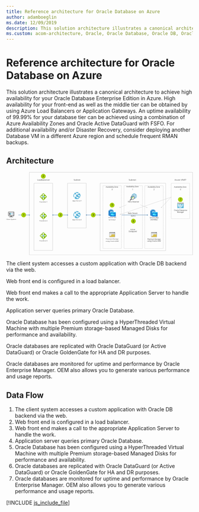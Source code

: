 ```yaml
---
title: Reference architecture for Oracle Database on Azure
author: adamboeglin
ms.date: 12/09/2019
description: This solution architecture illustrates a canonical architecture to achieve high availability for your Oracle Database Enterprise Edition in Azure. High availability for your front-end as well as the middle tier can be obtained by using Azure Load Balancers or Application Gateways. An uptime availability of 99.99% for your database tier can be achieved using a combination of Azure Availability Zones and Oracle Active DataGuard with FSFO. For additional availability and/or Disaster Recovery, consider deploying another Database VM in a different Azure region and schedule frequent RMAN backups.
ms.custom: acom-architecture, Oracle, Oracle Database, Oracle DB, Oracle on Azure, Oracle DB architecture, interactive-diagram
---
```

# Reference architecture for Oracle Database on Azure

This solution architecture illustrates a canonical architecture to achieve high availability for your Oracle Database Enterprise Edition in Azure. High availability for your front-end as well as the middle tier can be obtained by using Azure Load Balancers or Application Gateways. An uptime availability of 99.99% for your database tier can be achieved using a combination of Azure Availability Zones and Oracle Active DataGuard with FSFO. For additional availability and/or Disaster Recovery, consider deploying another Database VM in a different Azure region and schedule frequent RMAN backups.


## Architecture

<svg class="architecture-diagram" aria-labelledby="reference-architecture-for-oracle-database-on-azure" height="507px" viewbox="0 0 1139 507" width="1139px" xmlns="http://www.w3.org/2000/svg" xmlns:xlink="http://www.w3.org/1999/xlink"><title id="reference-architecture-for-oracle-database-on-azure">Reference architecture for Oracle Database on Azure</title><desc>This solution architecture illustrates a canonical architecture to achieve high availability for your Oracle Database Enterprise Edition in Azure. High availability for your front-end as well as the middle tier can be obtained by using Azure Load Balancers or Application Gateways. An uptime availability of 99.99% for your database tier can be achieved using a combination of Azure Availability Zones and Oracle Active DataGuard with FSFO. For additional availability and/or Disaster Recovery, consider deploying another Database VM in a different Azure region and schedule frequent RMAN backups.</desc><g fill="none" fill-rule="evenodd" stroke="none" stroke-width="1"><g id="Group" transform="translate(-12.000000, -11.000000)"><polygon points="0 533.821 1159.641 533.821 1159.641 0 0 0"></polygon><polygon points="182.286 488.767 295.554 488.767 295.554 78.906 182.286 78.906" stroke="#9F9F9F" stroke-linecap="round"></polygon><polygon points="387.21 352.096 500.478 352.096 500.478 78.906 387.21 78.906" stroke="#9F9F9F" stroke-linecap="round"></polygon><polyline points="715.1863 476.6644 715.1863 477.1644 714.6863 477.1644" stroke="#9F9F9F" stroke-linecap="round"></polyline><path d="M711.6629,477.1644 L604.3189,477.1644" stroke="#9F9F9F" stroke-dasharray="1.008,3.024" stroke-linecap="round"></path><polyline points="602.8074 477.1644 602.3074 477.1644 602.3074 476.6644" stroke="#9F9F9F" stroke-linecap="round"></polyline><path d="M602.3074,473.6732 L602.3074,96.3072" stroke="#9F9F9F" stroke-dasharray="0.997,2.991" stroke-linecap="round"></path><polyline points="602.3074 94.8119 602.3074 94.3119 602.8074 94.3119" stroke="#9F9F9F" stroke-linecap="round"></polyline><path d="M605.8314,94.3119 L713.1744,94.3119" stroke="#9F9F9F" stroke-dasharray="1.008,3.024" stroke-linecap="round"></path><polyline points="714.6863 94.3119 715.1863 94.3119 715.1863 94.8119" stroke="#9F9F9F" stroke-linecap="round"></polyline><path d="M715.1863,97.8031 L715.1863,475.1681" stroke="#9F9F9F" stroke-dasharray="0.997,2.991" stroke-linecap="round"></path><polyline points="843.8631 476.6644 843.8631 477.1644 843.3631 477.1644" stroke="#9F9F9F" stroke-linecap="round"></polyline><path d="M840.3397,477.1644 L732.9957,477.1644" stroke="#9F9F9F" stroke-dasharray="1.008,3.024" stroke-linecap="round"></path><polyline points="731.4842 477.1644 730.9842 477.1644 730.9842 476.6644" stroke="#9F9F9F" stroke-linecap="round"></polyline><path d="M730.9842,473.6732 L730.9842,96.3072" stroke="#9F9F9F" stroke-dasharray="0.997,2.991" stroke-linecap="round"></path><polyline points="730.9842 94.8119 730.9842 94.3119 731.4842 94.3119" stroke="#9F9F9F" stroke-linecap="round"></polyline><path d="M734.5076,94.3119 L841.8516,94.3119" stroke="#9F9F9F" stroke-dasharray="1.008,3.024" stroke-linecap="round"></path><polyline points="843.3631 94.3119 843.8631 94.3119 843.8631 94.8119" stroke="#9F9F9F" stroke-linecap="round"></polyline><path d="M843.8631,97.8031 L843.8631,475.1691" stroke="#9F9F9F" stroke-dasharray="0.997,2.991" stroke-linecap="round"></path><polyline points="970.6942 476.6644 970.6942 477.1644 970.1942 477.1644" stroke="#9F9F9F" stroke-linecap="round"></polyline><path d="M967.1697,477.1644 L859.8267,477.1644" stroke="#9F9F9F" stroke-dasharray="1.008,3.024" stroke-linecap="round"></path><polyline points="858.3143 477.1644 857.8143 477.1644 857.8143 476.6644" stroke="#9F9F9F" stroke-linecap="round"></polyline><path d="M857.8143,473.6732 L857.8143,96.3072" stroke="#9F9F9F" stroke-dasharray="0.997,2.991" stroke-linecap="round"></path><polyline points="857.8143 94.8119 857.8143 94.3119 858.3143 94.3119" stroke="#9F9F9F" stroke-linecap="round"></polyline><path d="M861.3387,94.3119 L968.6827,94.3119" stroke="#9F9F9F" stroke-dasharray="1.008,3.024" stroke-linecap="round"></path><polyline points="970.1942 94.3119 970.6942 94.3119 970.6942 94.8119" stroke="#9F9F9F" stroke-linecap="round"></polyline><path d="M970.6942,97.8031 L970.6942,475.1681" stroke="#9F9F9F" stroke-dasharray="0.997,2.991" stroke-linecap="round"></path><text fill="#525252" font-family="SegoeUI-Semibold, Segoe UI" font-size="9.7454" font-weight="500"><tspan x="417.3347" y="189.251957">A</tspan><tspan letter-spacing="-0.0048727" x="423.877632" y="189.251957">p</tspan><tspan x="429.744744" y="189.251957">p Se</tspan><tspan letter-spacing="0.39079054" x="448.778728" y="189.251957">r</tspan><tspan letter-spacing="-0.0730905" x="453.166655" y="189.251957">v</tspan><tspan x="457.961506" y="189.251957">er1</tspan></text><text fill="#525252" font-family="SegoeUI-Semibold, Segoe UI" font-size="9.7454" font-weight="500"><tspan x="215.595175" y="196.249154">F</tspan><tspan letter-spacing="-0.08381044" x="220.491667" y="196.249154">r</tspan><tspan x="223.929144" y="196.249154">o</tspan><tspan letter-spacing="0.00584724" x="229.748784" y="196.249154">n</tspan><tspan x="235.441035" y="196.249154">t</tspan><tspan letter-spacing="-0.0048727" x="238.962322" y="196.249154">E</tspan><tspan x="244.001455" y="196.249154">nd 1</tspan></text><text fill="#525252" font-family="SegoeUI-Semibold, Segoe UI" font-size="9.7454" font-weight="500"><tspan x="214.854524" y="312.24865">F</tspan><tspan letter-spacing="-0.08381044" x="219.751017" y="312.24865">r</tspan><tspan x="223.188493" y="312.24865">o</tspan><tspan letter-spacing="0.00584724" x="229.008134" y="312.24865">n</tspan><tspan x="234.700384" y="312.24865">tEnd 2</tspan></text><text fill="#525252" font-family="SegoeUI-Semibold, Segoe UI" font-size="9.7454" font-weight="500"><tspan x="12.4230754" y="302.24987">Client </tspan><tspan letter-spacing="-0.2290169" x="40.6314402" y="302.24987">S</tspan><tspan x="45.4749802" y="302.24987">ys</tspan><tspan letter-spacing="-0.0535997" x="54.6303267" y="302.24987">t</tspan><tspan x="58.0409121" y="302.24987">em</tspan></text><text fill="#525252" font-family="SegoeUI-Semibold, Segoe UI" font-size="9.7454" font-weight="500"><tspan x="214.854524" y="433.247536">F</tspan><tspan letter-spacing="-0.08381044" x="219.751017" y="433.247536">r</tspan><tspan x="223.188493" y="433.247536">o</tspan><tspan letter-spacing="0.00584724" x="229.008134" y="433.247536">n</tspan><tspan x="234.700384" y="433.247536">tEnd 3</tspan></text><text fill="#525252" font-family="SegoeUI-Semibold, Segoe UI" font-size="9.7454" font-weight="500"><tspan x="416.59405" y="303.984551">A</tspan><tspan letter-spacing="-0.0048727" x="423.136982" y="303.984551">pp</tspan><tspan x="434.871205" y="303.984551"> Se</tspan><tspan letter-spacing="0.39176508" x="448.033205" y="303.984551">r</tspan><tspan letter-spacing="-0.0730905" x="452.422107" y="303.984551">v</tspan><tspan x="457.216958" y="303.984551">er2</tspan></text><text fill="#525252" font-family="SegoeUI-Semibold, Segoe UI" font-size="9.7454" font-weight="500"><tspan x="635.670642" y="291.987963">Oracle SB1</tspan></text><text fill="#525252" font-family="SegoeUI-Semibold, Segoe UI" font-size="9.7454" font-weight="500"><tspan x="638.165464" y="303.682443">(prima</tspan><tspan letter-spacing="0.39176508" x="667.144705" y="303.682443">r</tspan><tspan x="671.533607" y="303.682443">y)</tspan></text><text fill="#525252" font-family="SegoeUI-Semibold, Segoe UI" font-size="9.7454" font-weight="500"><tspan x="620.438581" y="423.200029">P</tspan><tspan letter-spacing="-0.08478498" x="626.134501" y="423.200029">r</tspan><tspan x="629.571003" y="423.200029">emium </tspan><tspan letter-spacing="-0.27676936" x="662.923302" y="423.200029">S</tspan><tspan letter-spacing="-0.0535997" x="667.671505" y="423.200029">t</tspan><tspan x="671.08209" y="423.200029">orage</tspan></text><text fill="#525252" font-family="SegoeUI-Semibold, Segoe UI" font-size="9.7454" font-weight="500"><tspan x="619.464041" y="434.894509">usin</tspan><tspan letter-spacing="-0.0048727" x="637.584395" y="434.894509">g</tspan><tspan x="643.451506" y="434.894509"> Oracle ASM</tspan></text><text fill="#525252" font-family="SegoeUI-Semibold, Segoe UI" font-size="10.2341" font-weight="500" letter-spacing="-0.27427388"><tspan x="755.1484" y="266.944247">R</tspan><tspan x="760.975609" y="266.944247">edo </tspan><tspan letter-spacing="-0.29167185" x="781.503774" y="266.944247">S</tspan><tspan x="786.48906" y="266.944247">t</tspan><tspan letter-spacing="-0.08801326" x="790.186928" y="266.944247">r</tspan><tspan x="793.796783" y="266.944247">eam</tspan></text><text fill="#525252" font-family="SegoeUI-Semibold, Segoe UI" font-size="10.2341" font-weight="500"><tspan x="770.417677" y="364.976691">Acti</tspan><tspan letter-spacing="-0.07675575" x="788.472269" y="364.976691">v</tspan><tspan x="793.507566" y="364.976691">e</tspan></text><text fill="#525252" font-family="SegoeUI-Semibold, Segoe UI" font-size="10.2341" font-weight="500"><tspan x="760.183577" y="377.257611">Data</tspan><tspan letter-spacing="-0.00511705" x="781.906054" y="377.257611">g</tspan><tspan x="788.067382" y="377.257611">ua</tspan><tspan letter-spacing="-0.08801326" x="799.38086" y="377.257611">r</tspan><tspan x="802.990715" y="377.257611">d</tspan></text><text fill="#525252" font-family="SegoeUI-Semibold, Segoe UI" font-size="10.2341" font-weight="500" letter-spacing="-0.11462192"><tspan x="754.309204" y="196.154978">F</tspan><tspan x="759.216687" y="196.154978">SFQ O</tspan><tspan letter-spacing="-0.00511705" x="788.214969" y="196.154978">b</tspan><tspan x="794.376297" y="196.154978">se</tspan><tspan letter-spacing="0.41038741" x="804.225619" y="196.154978">r</tspan><tspan letter-spacing="-0.07675575" x="808.833586" y="196.154978">v</tspan><tspan x="813.868883" y="196.154978">er</tspan></text><text fill="#525252" font-family="SegoeUI-Semibold, Segoe UI" font-size="10.2341" font-weight="500"><tspan x="888.355446" y="293.573376">Oracle DB2</tspan></text><text fill="#525252" font-family="SegoeUI-Semibold, Segoe UI" font-size="10.2341" font-weight="500"><tspan x="892.377447" y="305.854296">(stan</tspan><tspan letter-spacing="-0.00511705" x="915.19929" y="305.854296">db</tspan><tspan x="927.521946" y="305.854296">y)</tspan></text><text fill="#525252" font-family="SegoeUI-Semibold, Segoe UI" font-size="10.2341" font-weight="500"><tspan x="1036.12562" y="247.80648">Oracle En</tspan><tspan letter-spacing="-0.05628755" x="1079.99532" y="247.80648">t</tspan><tspan x="1083.57694" y="247.80648">er</tspan><tspan letter-spacing="-0.00511705" x="1092.80162" y="247.80648">p</tspan><tspan x="1098.96295" y="247.80648">rise</tspan></text><text fill="#525252" font-family="SegoeUI-Semibold, Segoe UI" font-size="10.2341" font-weight="500"><tspan x="1054.97683" y="260.0874">Mana</tspan><tspan letter-spacing="-0.00511705" x="1081.09177" y="260.0874">g</tspan><tspan x="1087.2531" y="260.0874">er</tspan></text><text fill="#525252" font-family="SegoeUI-Semibold, Segoe UI" font-size="10.2341" font-weight="500"><tspan x="874.027706" y="424.324237">P</tspan><tspan letter-spacing="-0.08903667" x="880.009257" y="424.324237">r</tspan><tspan x="883.618089" y="424.324237">emium </tspan><tspan letter-spacing="-0.28962503" x="918.642897" y="424.324237">S</tspan><tspan letter-spacing="-0.05628755" x="923.63023" y="424.324237">t</tspan><tspan x="927.211845" y="424.324237">ora</tspan><tspan letter-spacing="-0.00511705" x="942.453058" y="424.324237">g</tspan><tspan x="948.614386" y="424.324237">e</tspan></text><text fill="#525252" font-family="SegoeUI-Semibold, Segoe UI" font-size="10.2341" font-weight="500"><tspan x="873.004296" y="436.605157">usin</tspan><tspan letter-spacing="-0.00511705" x="892.033325" y="436.605157">g</tspan><tspan x="898.194653" y="436.605157"> Oracle ASM</tspan></text><text fill="#525252" font-family="SegoeUI-Semibold, Segoe UI" font-size="10.2341" font-weight="500"><tspan x="773.017139" y="283.206232">(sync)</tspan></text><text fill="#525252" font-family="SegoeUI-Semibold, Segoe UI" font-size="10.2341" font-weight="500" letter-spacing="-0.21593951"><tspan x="620.191323" y="105.808343">A</tspan><tspan letter-spacing="-0.16681583" x="626.626549" y="105.808343">v</tspan><tspan x="631.481838" y="105.808343">aila</tspan><tspan letter-spacing="-0.00511705" x="647.512596" y="105.808343">b</tspan><tspan x="653.673924" y="105.808343">ility Zone</tspan></text><text fill="#525252" font-family="SegoeUI-Semibold, Segoe UI" font-size="12.4275" font-weight="500"><tspan x="423.9194" y="62.4330541">S</tspan><tspan letter-spacing="0.0074565" x="430.685348" y="62.4330541">u</tspan><tspan letter-spacing="-0.00621375" x="437.944203" y="62.4330541">b</tspan><tspan x="445.426043" y="62.4330541">net</tspan></text><text fill="#525252" font-family="SegoeUI-Semibold, Segoe UI" font-size="12.4275" font-weight="500"><tspan x="201.330447" y="62.4330541">L</tspan><tspan letter-spacing="-0.144159" x="207.404631" y="62.4330541">o</tspan><tspan x="214.536142" y="62.4330541">a</tspan><tspan letter-spacing="-0.00621375" x="221.022957" y="62.4330541">d</tspan><tspan letter-spacing="-0.1516155" x="228.504798" y="62.4330541">b</tspan><tspan x="235.695602" y="62.4330541">alancer</tspan></text><text fill="#525252" font-family="SegoeUI-Semibold, Segoe UI" font-size="10.2341" font-weight="500"><tspan x="655.9062" y="121.608247">0</tspan></text><text fill="#525252" font-family="SegoeUI-Semibold, Segoe UI" font-size="10.2341" font-weight="500" letter-spacing="-0.21593951"><tspan x="1037.15713" y="105.806797">A</tspan><tspan letter-spacing="-0.16681583" x="1043.59235" y="105.806797">v</tspan><tspan x="1048.44764" y="105.806797">aila</tspan><tspan letter-spacing="-0.00511705" x="1064.4784" y="105.806797">b</tspan><tspan x="1070.63973" y="105.806797">ility Zone</tspan></text><text fill="#525252" font-family="SegoeUI-Semibold, Segoe UI" font-size="10.2341" font-weight="500"><tspan x="1072.88437" y="121.608247">0</tspan></text><text fill="#525252" font-family="SegoeUI-Semibold, Segoe UI" font-size="10.2341" font-weight="500" letter-spacing="-0.21593951"><tspan x="745.106616" y="104.629876">A</tspan><tspan letter-spacing="-0.16681583" x="751.541842" y="104.629876">v</tspan><tspan x="756.397131" y="104.629876">aila</tspan><tspan letter-spacing="-0.00511705" x="772.427889" y="104.629876">b</tspan><tspan x="778.589217" y="104.629876">ility Zone</tspan></text><text fill="#525252" font-family="SegoeUI-Semibold, Segoe UI" font-size="13.3133" font-weight="500"><tspan x="760.0439" y="61.8769709">Subnet</tspan></text><text fill="#525252" font-family="SegoeUI-Semibold, Segoe UI" font-size="13.3133" font-weight="500"><tspan x="1039.98266" y="61.8769709">Azu</tspan><tspan letter-spacing="-0.11449438" x="1062.87139" y="61.8769709">r</tspan><tspan x="1067.56737" y="61.8769709">e VN</tspan><tspan letter-spacing="0.05990985" x="1097.05425" y="61.8769709">E</tspan><tspan x="1104.06984" y="61.8769709">T</tspan></text><text fill="#525252" font-family="SegoeUI-Semibold, Segoe UI" font-size="10.2341" font-weight="500"><tspan x="780.7832" y="121.608247">1</tspan></text><text fill="#525252" font-family="SegoeUI-Semibold, Segoe UI" font-size="10.2341" font-weight="500" letter-spacing="-0.21593951"><tspan x="875.684009" y="105.806797">A</tspan><tspan letter-spacing="-0.16681583" x="882.119235" y="105.806797">v</tspan><tspan x="886.974524" y="105.806797">aila</tspan><tspan letter-spacing="-0.00511705" x="903.005282" y="105.806797">b</tspan><tspan x="909.16661" y="105.806797">ility Zone</tspan></text><text fill="#525252" font-family="SegoeUI-Semibold, Segoe UI" font-size="10.2341" font-weight="500"><tspan x="911.411252" y="121.608247">2</tspan></text><path d="M443.9422,176.2132 C455.8052,176.2132 465.4232,166.5012 465.4232,154.5222 C465.4232,142.5412 455.8052,132.8302 443.9422,132.8302 C432.0782,132.8302 422.4612,142.5412 422.4612,154.5222 C422.4612,166.5012 432.0782,176.2132 443.9422,176.2132" fill="#FFFFFF"></path><path d="M429.8299,148.7298 C430.9889,148.3088 432.2519,148.2038 433.4109,148.5198 C433.6209,148.2038 433.9369,147.9928 434.1469,147.6768 C436.1479,145.5718 438.2539,143.7808 440.1489,142.5178 C437.8329,140.0958 435.8319,137.6738 434.3579,135.1468 C433.0949,135.7788 431.8309,136.5148 430.6729,137.3578 C429.8299,138.0948 429.0929,138.7268 428.3559,139.5688 C428.0399,141.2538 427.9349,144.6238 429.8299,148.7298" fill="#59B3D8"></path><path d="M443.2015,140.6224 C449.0985,137.4634 454.2575,137.4634 457.6275,137.8854 C453.7315,134.6204 448.7825,132.9354 443.8335,132.9354 C441.6215,132.9354 439.4105,133.2514 437.1995,133.9884 C439.2005,136.3054 441.2015,138.5164 443.2015,140.6224" fill="#59B3D8"></path><path d="M426.8821,158.8382 C425.0921,156.4162 425.0921,153.2582 426.8821,150.9412 C425.4081,147.3602 425.5131,144.4122 426.0401,142.3072 C421.0901,149.5722 420.8801,159.3642 426.1451,166.8412 C426.2501,164.6302 426.5661,162.1032 427.4081,159.3642 C427.1981,159.2602 427.0921,159.0492 426.8821,158.8382" fill="#59B3D8"></path><path d="M447.2034,144.7279 C449.7304,147.2549 452.1524,149.5719 454.3634,151.4669 C456.3644,150.3089 458.8914,150.8349 460.3654,152.6249 C461.4184,153.9949 461.5244,155.6789 460.9974,157.0479 C462.6824,158.4169 463.8404,159.2589 464.6824,159.8909 C466.3674,153.6789 465.2094,146.7289 460.9974,141.2529 C460.8924,141.1479 460.7864,141.0429 460.7864,140.9379 C460.3654,141.0429 454.8904,140.6219 447.2034,144.7279" fill="#59B3D8"></path><path d="M459.5233,159.2582 C457.5223,160.8382 454.5743,160.4172 452.9943,158.4162 C451.9413,156.9422 451.8363,155.1522 452.4683,153.5722 C449.7303,151.4662 446.8873,149.0442 444.1493,146.6222 C444.0443,146.5182 444.0443,146.5182 443.9393,146.4122 C444.0443,146.5182 444.0443,146.5182 444.1493,146.6222 C442.3593,147.7802 440.4643,149.3612 438.4633,151.1512 C438.2523,151.3622 437.9373,151.6772 437.7263,151.8882 C438.7793,153.9932 438.6743,156.5212 437.4103,158.4162 C437.8323,158.7322 438.1473,159.0482 438.5683,159.3632 C440.5693,160.9442 442.5703,162.2072 444.3603,163.2602 C446.2553,162.1022 448.6773,162.4172 450.0463,164.2072 C450.4673,164.7342 450.6783,165.3652 450.7833,165.8922 C456.1533,167.4722 460.0493,166.9452 461.4183,166.6292 C462.4713,165.1552 463.2083,163.5752 463.8403,161.8912 C462.9983,161.3642 461.6293,160.4172 459.5233,158.9432 C459.7333,159.0482 459.6283,159.1542 459.5233,159.2582" fill="#59B3D8"></path><path d="M449.5223,170.3148 C447.6263,171.7898 444.9943,171.3678 443.5203,169.4728 C442.8883,168.5248 442.5723,167.4718 442.6783,166.4188 C440.5723,165.3658 438.4663,164.1018 436.3603,162.4178 C435.7283,161.8908 435.2013,161.4698 434.5703,160.9438 C433.6223,161.3648 432.5693,161.4698 431.5163,161.4698 C430.0423,165.3658 429.8313,168.9468 430.0423,171.2628 C433.9383,174.5268 438.8873,176.2108 443.8363,176.2108 C448.4693,176.2108 452.9973,174.7378 456.8933,171.7898 C457.5253,171.2628 458.1573,170.7358 458.7883,170.2098 C456.5773,170.2098 453.7343,170.1048 450.4703,169.3678 C450.2593,169.5778 449.9433,169.9998 449.5223,170.3148" fill="#59B3D8"></path><path d="M443.9422,292.9007 C455.8052,292.9007 465.4232,283.1887 465.4232,271.2097 C465.4232,259.2287 455.8052,249.5177 443.9422,249.5177 C432.0782,249.5177 422.4612,259.2287 422.4612,271.2097 C422.4612,283.1887 432.0782,292.9007 443.9422,292.9007" fill="#FFFFFF"></path><path d="M429.8299,265.4173 C430.9889,264.9963 432.2519,264.8913 433.4109,265.2063 C433.6209,264.8913 433.9369,264.6803 434.1469,264.3643 C436.1479,262.2583 438.2539,260.4683 440.1489,259.2043 C437.8329,256.7823 435.8319,254.3603 434.3579,251.8343 C433.0949,252.4663 431.8309,253.2023 430.6729,254.0453 C429.8299,254.7823 429.0929,255.4143 428.3559,256.2563 C428.0399,257.9413 427.9349,261.3113 429.8299,265.4173" fill="#59B3D8"></path><path d="M443.2015,257.3099 C449.0985,254.1509 454.2575,254.1509 457.6275,254.5719 C453.7315,251.3079 448.7825,249.6229 443.8335,249.6229 C441.6215,249.6229 439.4105,249.9389 437.1995,250.6759 C439.2005,252.9929 441.2015,255.2039 443.2015,257.3099" fill="#59B3D8"></path><path d="M426.8821,275.5257 C425.0921,273.1037 425.0921,269.9457 426.8821,267.6287 C425.4081,264.0477 425.5131,261.0997 426.0401,258.9947 C421.0901,266.2597 420.8801,276.0517 426.1451,283.5287 C426.2501,281.3177 426.5661,278.7907 427.4081,276.0517 C427.1981,275.9477 427.0921,275.7367 426.8821,275.5257" fill="#59B3D8"></path><path d="M447.2034,261.4154 C449.7304,263.9424 452.1524,266.2594 454.3634,268.1544 C456.3644,266.9964 458.8914,267.5224 460.3654,269.3124 C461.4184,270.6824 461.5244,272.3664 460.9974,273.7354 C462.6824,275.1044 463.8404,275.9464 464.6824,276.5784 C466.3674,270.3664 465.2094,263.4164 460.9974,257.9404 C460.8924,257.8354 460.7864,257.7294 460.7864,257.6254 C460.3654,257.7294 454.8904,257.3094 447.2034,261.4154" fill="#59B3D8"></path><path d="M459.5233,275.9457 C457.5223,277.5257 454.5743,277.1037 452.9943,275.1037 C451.9413,273.6297 451.8363,271.8397 452.4683,270.2597 C449.7303,268.1537 446.8873,265.7317 444.1493,263.3097 C444.0443,263.2047 444.0443,263.2047 443.9393,263.0997 C444.0443,263.2047 444.0443,263.2047 444.1493,263.3097 C442.3593,264.4677 440.4643,266.0487 438.4633,267.8387 C438.2523,268.0497 437.9373,268.3647 437.7263,268.5757 C438.7793,270.6807 438.6743,273.2087 437.4103,275.1037 C437.8323,275.4197 438.1473,275.7357 438.5683,276.0507 C440.5693,277.6317 442.5703,278.8937 444.3603,279.9477 C446.2553,278.7897 448.6773,279.1047 450.0463,280.8947 C450.4673,281.4217 450.6783,282.0527 450.7833,282.5797 C456.1533,284.1597 460.0493,283.6327 461.4183,283.3167 C462.4713,281.8427 463.2083,280.2627 463.8403,278.5787 C462.9983,278.0517 461.6293,277.1037 459.5233,275.6307 C459.7333,275.7357 459.6283,275.8417 459.5233,275.9457" fill="#59B3D8"></path><path d="M449.5223,287.0023 C447.6263,288.4773 444.9943,288.0553 443.5203,286.1603 C442.8883,285.2123 442.5723,284.1593 442.6783,283.1063 C440.5723,282.0533 438.4663,280.7893 436.3603,279.1053 C435.7283,278.5783 435.2013,278.1573 434.5703,277.6313 C433.6223,278.0523 432.5693,278.1573 431.5163,278.1573 C430.0423,282.0533 429.8313,285.6333 430.0423,287.9503 C433.9383,291.2143 438.8873,292.8983 443.8363,292.8983 C448.4693,292.8983 452.9973,291.4253 456.8933,288.4773 C457.5253,287.9503 458.1573,287.4233 458.7883,286.8973 C456.5773,286.8973 453.7343,286.7913 450.4703,286.0553 C450.2593,286.2653 449.9433,286.6873 449.5223,287.0023" fill="#59B3D8"></path><path d="M643.1077,407.8089 L675.1697,407.8089 C675.8807,407.8089 676.5207,407.3109 676.5207,406.4579 L676.5207,382.9269 L642.8947,382.3589 L643.1077,407.8089 Z" fill="#A0A1A2"></path><path d="M643.676,397.999 L652.633,397.999 L652.633,392.596 L643.676,392.596 L643.676,397.999 Z M654.339,390.677 L654.339,385.274 L663.296,385.274 L663.296,386.838 L666.922,382.928 L640.974,382.928 L640.974,384.137 L640.974,386.483 L640.974,406.459 C640.974,407.17 641.685,407.81 642.325,407.81 L643.818,407.81 L646.163,405.25 L643.676,405.25 L643.676,399.848 L651.211,399.848 L654.339,396.506 L654.339,392.596 L657.965,392.596 L659.742,390.677 L654.339,390.677 Z" fill="#BABBBC"></path><path d="M675.1673,377.5248 L670.7593,377.5248 L665.7123,382.9268 L676.5183,382.9268 L676.5183,378.8758 C676.5183,378.1648 676.0203,377.5248 675.1673,377.5248" fill="#7A7A7A"></path><path d="M671.9691,377.5248 L642.3241,377.5248 C641.6851,377.5248 640.9741,378.1648 640.9741,378.8758 L640.9741,382.9268 L666.9221,382.9268 L671.9691,377.5248 Z" fill="#9E9E9E"></path><path d="M640.9739,406.4593 C640.9739,407.1703 641.4719,407.8103 642.3249,407.8103 C641.6849,407.8103 640.9739,407.1703 640.9739,406.4593" fill="#A0A1A2"></path><path d="M642.3245,377.5248 C641.4715,377.5248 640.9735,378.1648 640.9735,378.8758 C640.9735,378.1648 641.6845,377.5248 642.3245,377.5248" fill="#7A7A7A"></path><polygon fill="#FFFFFF" points="663.2967 390.6771 663.2967 386.8381 659.7417 390.6771"></polygon><polygon fill="#FFFFFF" points="654.3387 385.2728 654.3387 390.6758 659.7417 390.6758 663.2957 386.8368 663.2957 385.2728"></polygon><polygon fill="#FCD116" points="654.3387 398.0004 663.2957 398.0004 663.2957 392.5974 657.9637 392.5974 654.3387 396.5074"></polygon><polygon fill="#FADC6A" points="654.3387 396.5072 657.9637 392.5972 654.3387 392.5972"></polygon><polygon fill="#FFFFFF" points="643.675 398 652.633 398 652.633 392.597 643.675 392.597"></polygon><polygon fill="#FCD116" points="652.6321 405.2504 652.6321 399.8484 651.2101 399.8484 646.1631 405.2504"></polygon><polygon fill="#FADC6A" points="643.6756 405.2504 646.1636 405.2504 651.2116 399.8484 643.6756 399.8484"></polygon><polygon fill="#FCD116" points="665.001 397.998 673.959 397.998 673.959 392.595 665.001 392.595"></polygon><polygon fill="#FFFFFF" points="665.001 390.677 673.959 390.677 673.959 385.275 665.001 385.275"></polygon><polygon fill="#FFFFFF" points="643.675 398 652.633 398 652.633 392.597 643.675 392.597"></polygon><polygon fill="#FCD116" points="654.339 405.25 663.296 405.25 663.296 399.848 654.339 399.848"></polygon><polygon fill="#FCD116" points="665.001 405.25 673.959 405.25 673.959 399.848 665.001 399.848"></polygon><polygon fill="#FFFFFF" points="643.675 390.676 652.633 390.676 652.633 385.273 643.675 385.273"></polygon><path d="M898.6151,407.8089 L930.6771,407.8089 C931.3871,407.8089 932.0271,407.3109 932.0271,406.4579 L932.0271,382.9269 L898.4021,382.3589 L898.6151,407.8089 Z" fill="#A0A1A2"></path><path d="M899.182,397.999 L908.139,397.999 L908.139,392.596 L899.182,392.596 L899.182,397.999 Z M909.846,390.677 L909.846,385.274 L918.804,385.274 L918.804,386.838 L922.429,382.928 L896.481,382.928 L896.481,384.137 L896.481,386.483 L896.481,406.459 C896.481,407.17 897.192,407.81 897.832,407.81 L899.325,407.81 L901.671,405.25 L899.182,405.25 L899.182,399.848 L906.718,399.848 L909.846,396.506 L909.846,392.596 L913.471,392.596 L915.249,390.677 L909.846,390.677 Z" fill="#BABBBC"></path><path d="M930.6746,377.5248 L926.2666,377.5248 L921.2196,382.9268 L932.0256,382.9268 L932.0256,378.8758 C932.0256,378.1648 931.5276,377.5248 930.6746,377.5248" fill="#7A7A7A"></path><path d="M927.4764,377.5248 L897.8314,377.5248 C897.1924,377.5248 896.4814,378.1648 896.4814,378.8758 L896.4814,382.9268 L922.4284,382.9268 L927.4764,377.5248 Z" fill="#9E9E9E"></path><path d="M896.4813,406.4593 C896.4813,407.1703 896.9783,407.8103 897.8323,407.8103 C897.1923,407.8103 896.4813,407.1703 896.4813,406.4593" fill="#A0A1A2"></path><path d="M897.8318,377.5248 C896.9778,377.5248 896.4808,378.1648 896.4808,378.8758 C896.4808,378.1648 897.1918,377.5248 897.8318,377.5248" fill="#7A7A7A"></path><polygon fill="#FFFFFF" points="918.8035 390.6771 918.8035 386.8381 915.2485 390.6771"></polygon><polygon fill="#FFFFFF" points="909.8455 385.2728 909.8455 390.6758 915.2485 390.6758 918.8025 386.8368 918.8025 385.2728"></polygon><polygon fill="#FCD116" points="909.8455 398.0004 918.8025 398.0004 918.8025 392.5974 913.4715 392.5974 909.8455 396.5074"></polygon><polygon fill="#FADC6A" points="909.8455 396.5072 913.4715 392.5972 909.8455 392.5972"></polygon><polygon fill="#FFFFFF" points="899.182 398 908.14 398 908.14 392.597 899.182 392.597"></polygon><polygon fill="#FCD116" points="908.1395 405.2504 908.1395 399.8484 906.7175 399.8484 901.6695 405.2504"></polygon><polygon fill="#FADC6A" points="899.1824 405.2504 901.6704 405.2504 906.7184 399.8484 899.1824 399.8484"></polygon><polygon fill="#FCD116" points="920.509 397.998 929.466 397.998 929.466 392.595 920.509 392.595"></polygon><polygon fill="#FFFFFF" points="920.509 390.677 929.466 390.677 929.466 385.275 920.509 385.275"></polygon><polygon fill="#FFFFFF" points="899.182 398 908.14 398 908.14 392.597 899.182 392.597"></polygon><polygon fill="#FCD116" points="909.846 405.25 918.803 405.25 918.803 399.848 909.846 399.848"></polygon><polygon fill="#FCD116" points="920.509 405.25 929.466 405.25 929.466 399.848 920.509 399.848"></polygon><polygon fill="#FFFFFF" points="899.182 390.676 908.14 390.676 908.14 385.273 899.182 385.273"></polygon><path d="M1059.406,230.9554 L1093.777,230.9554 C1094.64,230.9554 1095.346,230.2414 1095.346,229.3704 L1095.346,204.8024 L1083.356,204.8024 L1059.406,230.9554 Z" fill="#59B4D9"></path><path d="M1056.1091,204.8021 L1056.1091,207.1791 L1056.1091,229.3701 C1056.1091,230.2411 1056.8151,230.9551 1057.6781,230.9551 L1059.4051,230.9551 L1083.3561,204.8021 L1056.1091,204.8021 Z" fill="#59B4D9"></path><path d="M1056.1091,204.8021 L1056.1091,207.1791 L1056.1091,229.3701 C1056.1091,230.2411 1056.8151,230.9551 1057.6781,230.9551 L1059.4051,230.9551 L1083.3561,204.8021 L1056.1091,204.8021 Z" fill="#7DC3DF"></path><polygon fill="#A0A1A2" points="1083.573 204.5648 1056.109 204.5648 1056.109 204.8028 1083.356 204.8028"></polygon><path d="M1090.6355,200.1254 C1090.6355,199.1744 1089.9295,198.4614 1088.9885,198.4614 C1088.0465,198.4614 1087.3395,199.1744 1087.3395,200.1254 L1087.3395,216.8484 L1084.1225,216.8484 C1083.8095,214.9454 1082.8665,213.1224 1081.4545,211.6164 C1079.5715,209.7154 1077.1385,208.6854 1074.4705,208.6854 C1071.8805,208.6854 1069.3695,209.7154 1067.4875,211.6164 C1066.8595,212.2514 1066.8595,213.2814 1067.4875,213.9944 C1068.1145,214.6284 1069.1345,214.6284 1069.8405,213.9944 C1071.0965,212.7274 1072.7435,212.0924 1074.4705,212.0924 C1076.1975,212.0924 1077.8455,212.8064 1079.1005,213.9944 C1081.6905,216.6094 1081.6905,220.8104 1079.1005,223.3464 C1077.8455,224.6144 1076.1975,225.2484 1074.4705,225.2484 C1072.7435,225.2484 1071.0965,224.5354 1069.8405,223.3464 C1069.2125,222.7124 1068.1935,222.7124 1067.4875,223.3464 C1066.8595,223.9794 1066.8595,225.0114 1067.4875,225.7244 C1069.3695,227.6264 1071.8025,228.6564 1074.4705,228.6564 C1077.0605,228.6564 1079.5715,227.6264 1081.4545,225.7244 C1083.0245,224.1394 1083.8875,222.2364 1084.2005,220.1764 L1088.9885,220.1764 C1089.9295,220.1764 1090.6355,219.4634 1090.6355,218.5124 L1090.6355,200.1254 Z" fill="#FFFFFF"></path><path d="M1074.4714,214.5492 C1072.9024,214.5492 1071.5684,215.5002 1070.9404,216.8482 L1064.1134,216.8482 L1064.1134,200.1252 C1064.1134,199.1742 1063.4074,198.4612 1062.4654,198.4612 C1061.6024,198.4612 1060.8964,199.2532 1060.8964,200.1252 L1060.8964,218.5122 C1060.8964,219.4632 1061.6024,220.1762 1062.5434,220.1762 L1071.0184,220.1762 C1071.6464,221.5242 1072.9804,222.4752 1074.5494,222.4752 C1076.7464,222.4752 1078.4734,220.7312 1078.4734,218.5122 C1078.3954,216.2922 1076.5904,214.5492 1074.4714,214.5492" fill="#FFFFFF"></path><path d="M1093.7742,197.1937 L1090.3222,197.1937 L1083.3552,204.8017 L1095.3432,204.8017 L1095.3432,198.7787 C1095.3432,197.9067 1094.6382,197.1937 1093.7742,197.1937" fill="#A0A1A2"></path><path d="M1057.6785,197.1937 C1056.8155,197.1937 1056.1095,197.9067 1056.1095,198.7787 L1056.1095,204.8017 L1083.3565,204.8017 L1090.3245,197.1937 L1057.6785,197.1937 Z" fill="#B3B4B5"></path><path d="M907.5027,253.4838 L907.5027,244.5378 L892.4717,244.5378 L892.4717,274.1568 C892.4717,276.2128 895.5737,278.0258 900.1687,278.9928 L900.1687,253.4838 L907.5027,253.4838 Z" fill="#0072C6"></path><polygon fill="#2D88CB" points="907.7449 244.5375 907.5029 244.5375 907.5029 253.4835 923.0579 253.4835 923.0579 244.5375"></polygon><path d="M923.0574,244.5365 C923.0574,247.5585 916.2064,250.0985 907.7854,250.0985 C899.3624,250.0985 892.4714,247.6805 892.4714,244.5365 C892.4714,241.5145 899.3224,238.9745 907.7444,238.9745 C916.1664,238.9745 923.0574,241.5145 923.0574,244.5365" fill="#FFFFFF"></path><path d="M919.9559,244.2943 C919.9559,246.2693 914.4759,247.9213 907.7859,247.9213 C901.0969,247.9213 895.6159,246.2693 895.6159,244.2943 C895.6159,242.2383 901.0969,240.5863 907.7859,240.5863 C914.4759,240.5863 919.9559,242.2383 919.9559,244.2943" fill="#0072C6"></path><path d="M917.4149,246.5101 C919.0669,245.8651 919.9529,245.1001 919.9529,244.2941 C919.9529,242.2391 914.4729,240.5861 907.7829,240.5861 C901.0939,240.5861 895.5729,242.2391 895.5729,244.2941 C895.5729,245.1001 896.5399,245.9471 898.1119,246.5101 C900.3279,245.6231 903.8339,245.1001 907.7429,245.1001 C911.6919,245.0601 915.1979,245.6231 917.4149,246.5101" fill="#2D88CB"></path><polygon fill="#0078D4" points="901.542 282.133 936.037 282.133 936.037 255.576 901.542 255.576"></polygon><polygon fill="#50E6FF" points="901.542 258.441 936.037 258.441 936.037 254.854 901.542 254.854"></polygon><path d="M922.8162,266.055 L922.8162,263.516 L906.9792,263.516 L906.9792,274.961 L913.2652,274.961 L917.1342,278.951 C917.2142,279.031 917.4172,278.951 917.3762,278.789 L916.8522,274.92 L918.8272,274.92 C918.3432,274.034 918.0612,273.027 918.0612,271.979 C918.1012,269.077 920.1162,266.659 922.8162,266.055" fill="#50E6FF"></path><path d="M925.3563,267.0619 L925.3563,266.6189 C925.0343,266.5379 924.6303,266.5379 924.2283,266.5379 C921.2063,266.5379 918.6673,268.9969 918.6673,272.0989 C918.6673,275.2019 921.1253,277.6609 924.2283,277.6609 C924.7923,277.6609 925.3963,277.5799 925.9203,277.3779 L923.0993,274.6379 L923.9063,273.1469 L925.3963,273.1469 C925.9603,273.1469 926.4443,272.6639 926.4443,272.0989 C926.4443,271.5349 925.9603,271.0509 925.3963,271.0509 L920.7223,271.0509 L923.1403,268.3919 L923.1403,269.6009 L925.3563,269.6009 C926.7663,269.6009 927.8543,270.7289 927.8543,272.0989 C927.8543,273.4689 926.7263,274.5969 925.3563,274.5969 L927.3713,276.5719 C928.7823,275.5649 929.6683,273.9129 929.6683,272.0989 C929.6683,270.5679 929.0233,269.1579 928.0163,268.1899 L926.3233,268.1899 C925.7993,268.0689 925.3563,267.6259 925.3563,267.0619" fill="#50E6FF"></path><path d="M926.7225,267.1029 C926.5615,267.1029 926.4815,267.0629 926.4415,266.9419 C926.4005,266.9009 926.4005,266.8609 926.4005,266.7399 C926.4005,266.5389 926.5615,266.4169 926.7225,266.4169 C926.9245,266.4169 927.0445,266.5789 927.0445,266.7399 C927.0445,266.9009 926.9245,267.0629 926.7225,267.1029 L926.7225,267.1029 Z M930.9135,261.4609 L927.9725,264.4029 L926.4415,264.4029 C926.1595,264.4029 925.9165,264.6449 925.9165,264.9259 L925.9165,266.6599 L925.9165,266.9819 C925.9165,267.2639 926.1595,267.5049 926.4415,267.5049 L927.6495,267.5049 L928.4555,267.5049 C928.7385,267.5049 928.9795,267.2639 928.9795,266.9819 L928.9795,265.0469 L928.9795,265.0069 L929.3015,265.0069 L929.7855,264.5239 L929.7855,263.9589 L929.9475,263.7979 L930.5105,263.7979 L930.8325,263.4759 L930.8325,262.8319 L931.2765,262.3879 L931.6795,262.3879 L931.6795,261.4199 L930.9135,261.4199 L930.9135,261.4609 Z" fill="#50E6FF"></path><path d="M926.7225,267.1029 C926.6825,267.0629 926.5215,267.0229 926.4405,266.9419 C926.4805,267.0229 926.5615,267.1029 926.7225,267.1029" fill="#50E6FF"></path><path d="M651.9954,253.4838 L651.9954,244.5378 L636.9644,244.5378 L636.9644,274.1568 C636.9644,276.2128 640.0674,278.0258 644.6614,278.9928 L644.6614,253.4838 L651.9954,253.4838 Z" fill="#0072C6"></path><polygon fill="#2D88CB" points="652.2376 244.5375 651.9956 244.5375 651.9956 253.4835 667.5506 253.4835 667.5506 244.5375"></polygon><path d="M667.5506,244.5365 C667.5506,247.5585 660.6996,250.0985 652.2776,250.0985 C643.8556,250.0985 636.9646,247.6805 636.9646,244.5365 C636.9646,241.5145 643.8156,238.9745 652.2376,238.9745 C660.6596,238.9745 667.5506,241.5145 667.5506,244.5365" fill="#FFFFFF"></path><path d="M664.449,244.2943 C664.449,246.2693 658.969,247.9213 652.279,247.9213 C645.59,247.9213 640.109,246.2693 640.109,244.2943 C640.109,242.2383 645.59,240.5863 652.279,240.5863 C658.969,240.5863 664.449,242.2383 664.449,244.2943" fill="#0072C6"></path><path d="M661.9075,246.5101 C663.5595,245.8651 664.4465,245.1001 664.4465,244.2941 C664.4465,242.2391 658.9655,240.5861 652.2765,240.5861 C645.5865,240.5861 640.0665,242.2391 640.0665,244.2941 C640.0665,245.1001 641.0325,245.9471 642.6045,246.5101 C644.8215,245.6231 648.3265,245.1001 652.2365,245.1001 C656.1855,245.0601 659.6915,245.6231 661.9075,246.5101" fill="#2D88CB"></path><polygon fill="#0078D4" points="646.035 282.133 680.53 282.133 680.53 255.576 646.035 255.576"></polygon><polygon fill="#50E6FF" points="646.035 258.441 680.53 258.441 680.53 254.854 646.035 254.854"></polygon><path d="M667.3094,266.055 L667.3094,263.516 L651.4724,263.516 L651.4724,274.961 L657.7584,274.961 L661.6274,278.951 C661.7074,279.031 661.9094,278.951 661.8694,278.789 L661.3454,274.92 L663.3194,274.92 C662.8364,274.034 662.5544,273.027 662.5544,271.979 C662.5944,269.077 664.6094,266.659 667.3094,266.055" fill="#50E6FF"></path><path d="M669.8489,267.0619 L669.8489,266.6189 C669.5269,266.5379 669.1239,266.5379 668.7209,266.5379 C665.6989,266.5379 663.1599,268.9969 663.1599,272.0989 C663.1599,275.2019 665.6179,277.6609 668.7209,277.6609 C669.2849,277.6609 669.8899,277.5799 670.4129,277.3779 L667.5929,274.6379 L668.3979,273.1469 L669.8899,273.1469 C670.4529,273.1469 670.9369,272.6639 670.9369,272.0989 C670.9369,271.5349 670.4529,271.0509 669.8899,271.0509 L665.2149,271.0509 L667.6329,268.3919 L667.6329,269.6009 L669.8489,269.6009 C671.2599,269.6009 672.3479,270.7289 672.3479,272.0989 C672.3479,273.4689 671.2199,274.5969 669.8489,274.5969 L671.8639,276.5719 C673.2749,275.5649 674.1609,273.9129 674.1609,272.0989 C674.1609,270.5679 673.5159,269.1579 672.5089,268.1899 L670.8159,268.1899 C670.2919,268.0689 669.8489,267.6259 669.8489,267.0619" fill="#50E6FF"></path><path d="M671.2156,267.1029 C671.0546,267.1029 670.9736,267.0629 670.9336,266.9419 C670.8936,266.9009 670.8936,266.8609 670.8936,266.7399 C670.8936,266.5389 671.0546,266.4169 671.2156,266.4169 C671.4176,266.4169 671.5376,266.5789 671.5376,266.7399 C671.5376,266.9009 671.4176,267.0629 671.2156,267.1029 L671.2156,267.1029 Z M675.4066,261.4609 L672.4656,264.4029 L670.9336,264.4029 C670.6516,264.4029 670.4096,264.6449 670.4096,264.9259 L670.4096,266.6599 L670.4096,266.9819 C670.4096,267.2639 670.6516,267.5049 670.9336,267.5049 L672.1426,267.5049 L672.9486,267.5049 C673.2306,267.5049 673.4726,267.2639 673.4726,266.9819 L673.4726,265.0469 L673.4726,265.0069 L673.7946,265.0069 L674.2786,264.5239 L674.2786,263.9589 L674.4396,263.7979 L675.0036,263.7979 L675.3256,263.4759 L675.3256,262.8319 L675.7696,262.3879 L676.1726,262.3879 L676.1726,261.4199 L675.4066,261.4199 L675.4066,261.4609 Z" fill="#50E6FF"></path><path d="M671.2151,267.1029 C671.1751,267.0629 671.0141,267.0229 670.9331,266.9419 C670.9731,267.0229 671.0541,267.1029 671.2151,267.1029" fill="#50E6FF"></path><path d="M793.2977,142.969076 C789.4927,142.9751 785.8407,144.4651 783.1177,147.1231 C780.3967,149.7811 778.8187,153.3951 778.7207,157.1981 C780.8147,156.0991 783.2037,155.6961 785.5427,156.0461 C787.8807,156.3971 790.0477,157.4831 791.7277,159.1471 C793.4067,160.8121 794.5137,162.9681 794.8857,165.3031 C795.2567,167.6391 794.8747,170.0321 793.7957,172.1361 C797.6227,172.0111 801.2477,170.3861 803.8887,167.6121 C806.5277,164.8371 807.9717,161.1361 807.9057,157.3071 C807.8407,153.4781 806.2727,149.8281 803.5387,147.1451 C800.8057,144.4621 797.1267,142.9621 793.2977,142.969076" fill="#FFFFFF"></path><path d="M794.1346,172.766 C797.3086,169.984 800.6936,165.572 800.6936,157.575 C800.6936,149.577 797.3626,144.991 794.1036,142.364 L792.7836,143.661 C795.8326,146.119 798.6536,149.51 798.6536,157.576 C798.6536,165.672 795.7376,168.901 792.7556,171.511 L794.1346,172.766 Z" fill="#3898C5"></path><polygon fill="#3898C5" points="779.661 158.482 807.105 158.482 807.105 156.653 779.661 156.653"></polygon><path d="M793.3846,150.7279 C788.8836,150.7279 784.8186,149.4719 782.3916,147.6019 L781.2936,148.6999 C784.0006,150.8739 788.4016,152.2949 793.3846,152.2949 C798.3676,152.2949 802.7696,150.8739 805.4756,148.6989 L804.3776,147.6019 C801.9516,149.4719 797.8866,150.7279 793.3846,150.7279" fill="#3898C5"></path><path d="M775.1834,172.3129 L766.5464,180.9489 C766.0944,181.4079 765.8424,182.0269 765.845374,182.6699 C765.8474,183.3149 766.1044,183.9309 766.5594,184.3869 C767.0154,184.8419 767.6314,185.0989 768.2764,185.100926 C768.9194,185.1039 769.5384,184.8519 769.9974,184.3999 L778.6384,175.7689 L775.1834,172.3129 Z" fill="#7A7B7B"></path><path d="M771.7947,175.7015 C772.6987,177.0755 773.8747,178.2515 775.2487,179.1565 L777.5077,176.8965 L774.0527,173.4455 L771.7947,175.7015 Z" fill="#1D1D1D"></path><path d="M783.6453,174.7533 C787.9383,174.7533 791.4173,171.2733 791.4173,166.9803 C791.4173,162.6873 787.9383,159.2073 783.6453,159.2073 C779.3523,159.2073 775.8733,162.6873 775.8733,166.9803 C775.8733,171.2733 779.3523,174.7533 783.6453,174.7533" fill="#FFFFFF"></path><path d="M783.8846,176.5668 C789.1306,176.5668 793.3846,172.3138 793.3846,167.0668 C793.3846,161.8198 789.1306,157.5668 783.8846,157.5668 C778.6376,157.5668 774.3846,161.8198 774.3846,167.0668 C774.3846,172.3138 778.6376,176.5668 783.8846,176.5668" fill="#FFFFFF"></path><path d="M788.1346,156.7679 C788.3206,149.2839 791.0426,146.0339 793.9846,143.6609 L792.6646,142.3639 C789.6076,144.8299 786.4846,149.0269 786.1136,156.1469 C786.8066,156.2889 787.4826,156.4969 788.1346,156.7679" fill="#3898C5"></path><path d="M794.201,162.8656 C794.408,163.3796 794.577,163.9086 794.706,164.4476 C798.673,164.6666 802.189,165.8416 804.381,167.5266 L805.477,166.4296 C802.921,164.3746 798.845,163.0096 794.201,162.8656" fill="#3898C5"></path><path d="M793.3865,142.1058 C789.2875,142.1108 785.3595,143.7418 782.4605,146.6388 C779.5625,149.5378 777.9325,153.4668 777.9265,157.5658 C777.9265,157.5968 777.9315,157.6278 777.9325,157.6608 C778.5585,157.2628 779.2235,156.9298 779.9155,156.6658 C780.0875,154.0768 781.0025,151.5918 782.5495,149.5088 C784.0965,147.4248 786.2115,145.8328 788.6405,144.9188 C791.0695,144.0058 793.7095,143.8128 796.2455,144.3618 C798.7825,144.9098 801.1075,146.1768 802.9425,148.0118 C804.7765,149.8468 806.0435,152.1718 806.5925,154.7088 C807.1405,157.2448 806.9465,159.8848 806.0325,162.3138 C805.1195,164.7438 803.5265,166.8578 801.4435,168.4048 C799.3605,169.9518 796.8745,170.8658 794.2855,171.0378 C794.0215,171.7278 793.6885,172.3908 793.2915,173.0158 C793.3245,173.0158 793.3555,173.0208 793.3865,173.0208 C797.4875,173.0208 801.4195,171.3918 804.3185,168.4928 C807.2175,165.5938 808.8465,161.6618 808.8465,157.5608 C808.8465,153.4608 807.2175,149.5288 804.3185,146.6288 C801.4195,143.7298 797.4875,142.1018 793.3865,142.1018 L793.3865,142.1058 Z" fill="#3898C5"></path><polygon fill="#7FBA00" points="782.66 172.2484 780.874 166.9734 779.503 169.6784 776.973 169.6784 776.973 168.3224 778.65 168.3224 781.126 163.4464 782.65 167.9504 784.831 161.4394 786.617 166.7044 788.286 163.5214 790.791 163.5214 790.791 164.8934 789.07 164.8934 786.361 170.2314 784.835 165.7334"></polygon><path d="M777.4002,170.0795 C777.4002,164.4655 781.3122,160.5795 786.9002,160.5795 C788.5732,160.5805 790.2152,161.0255 791.6592,161.8695 C790.9302,160.6095 789.9212,159.5335 788.7112,158.7255 C787.5002,157.9175 786.1202,157.3985 784.6762,157.2095 C783.2332,157.0195 781.7652,157.1655 780.3872,157.6335 C779.0082,158.1005 777.7562,158.8805 776.7272,159.9095 C775.6982,160.9385 774.9192,162.1905 774.4512,163.5695 C773.9832,164.9475 773.8372,166.4155 774.0272,167.8585 C774.2162,169.3025 774.7352,170.6825 775.5442,171.8925 C776.3512,173.1035 777.4272,174.1125 778.6872,174.8415 C777.8432,173.3955 777.4002,171.7525 777.4002,170.0795" fill="#3898C5"></path><path d="M783.8856,175.9632 C782.1256,175.9632 780.4066,175.4422 778.9436,174.4652 C777.4806,173.4872 776.3406,172.0982 775.6666,170.4732 C774.9936,168.8482 774.8176,167.0592 775.1606,165.3332 C775.5036,163.6082 776.3506,162.0232 777.5946,160.7782 C778.8386,159.5342 780.4226,158.6882 782.1486,158.3442 C783.8736,158.0002 785.6616,158.1762 787.2876,158.8492 C788.9126,159.5222 790.3026,160.6612 791.2806,162.1242 C792.2586,163.5872 792.7806,165.3062 792.7816,167.0662 C792.7816,168.2342 792.5506,169.3912 792.1036,170.4702 C791.6566,171.5492 791.0016,172.5292 790.1756,173.3562 C789.3496,174.1822 788.3686,174.8372 787.2896,175.2832 C786.2106,175.7312 785.0536,175.9612 783.8856,175.9612 L783.8856,175.9632 Z M783.8856,155.0612 C781.5106,155.0612 779.1906,155.7652 777.2156,157.0832 C775.2406,158.4022 773.7026,160.2772 772.7936,162.4712 C771.8856,164.6652 771.6476,167.0782 772.1116,169.4072 C772.5736,171.7362 773.7176,173.8752 775.3966,175.5552 C777.0746,177.2342 779.2146,178.3772 781.5436,178.8402 C783.8716,179.3032 786.2856,179.0662 788.4796,178.1562 C790.6736,177.2482 792.5476,175.7092 793.8666,173.7352 C795.1866,171.7612 795.8906,169.4402 795.8906,167.0662 C795.8906,163.8812 794.6256,160.8282 792.3746,158.5762 C790.1226,156.3252 787.0696,155.0612 783.8856,155.0612 L783.8856,155.0612 Z" fill="#7A7B7B"></path><polygon fill="#EBEBEB" points="26.191 277.002 57.573 277.002 57.573 254.583 26.191 254.583"></polygon><path d="M47.4197,279.2484 L46.5607,279.2484 L38.0547,279.2484 L37.6107,279.2484 C38.7897,283.4424 37.2067,284.0444 30.2707,284.0444 L30.2707,286.2394 L39.0907,286.2394 L45.5317,286.2394 L53.8557,286.2394 L53.8557,284.0444 C46.9197,284.0444 46.2387,283.4444 47.4197,279.2484" fill="#7A7A7A"></path><path d="M57.9222,252.6849 L57.9372,252.6849 L57.9222,252.6849 L25.9902,252.6849 C25.5232,252.6849 25.1012,252.8719 24.7652,253.1649 C25.1012,252.8719 25.5232,252.6849 25.9892,252.6849 L57.9222,252.6849 Z" fill="#707070"></path><path d="M57.9422,252.6859 L54.6602,255.4819 L57.2832,255.4819 L57.2832,276.4529 L30.0332,276.4529 L26.7482,279.2489 L57.9202,279.2489 C59.0032,279.2489 60.0992,278.2829 60.0992,277.1979 L60.0992,254.7539 C60.0992,253.6659 59.0182,252.6999 57.9422,252.6859" fill="#3E3E3E"></path><path d="M24.0286,277.1986 L24.0286,254.7556 C24.0286,254.1326 24.3186,253.5546 24.7636,253.1666 C24.3186,253.5546 24.0286,254.1326 24.0286,254.7566 L24.0286,277.1986 C24.0286,278.2846 24.9036,279.2516 25.9876,279.2516 L26.7476,279.2516 L26.7486,279.2506 L25.9886,279.2506 C24.9036,279.2506 24.0286,278.2836 24.0286,277.1986" fill="#FFFFFF"></path><path d="M26.7615,276.4525 L26.7615,255.4815 L54.6595,255.4815 L57.9425,252.6855 C57.9395,252.6855 57.9375,252.6845 57.9345,252.6845 L57.9205,252.6845 L25.9885,252.6845 C25.5215,252.6845 25.0995,252.8725 24.7625,253.1655 C24.3185,253.5535 24.0285,254.1325 24.0285,254.7545 L24.0285,277.1965 C24.0285,278.2825 24.9035,279.2495 25.9885,279.2495 L26.7475,279.2495 L30.0325,276.4525 L26.7615,276.4525 Z" fill="#707070"></path><polygon fill="#9FA0A1" points="30.274 286.24 53.858 286.24 53.858 284.043 30.274 284.043"></polygon><path d="M42.5765,254.2064 C42.5765,254.4914 42.3475,254.7234 42.0645,254.7234 C41.7805,254.7234 41.5535,254.4914 41.5535,254.2064 C41.5535,253.9214 41.7805,253.6904 42.0645,253.6904 C42.3475,253.6904 42.5765,253.9214 42.5765,254.2064" fill="#B7D332"></path><polygon fill="#0078D4" points="44.027 261.703 54.714 261.703 54.714 260.975 44.027 260.975"></polygon><polygon fill="#0078D4" points="44.027 265.72 54.714 265.72 54.714 264.992 44.027 264.992"></polygon><polygon fill="#0078D4" points="44.027 269.738 54.714 269.738 54.714 269.01 44.027 269.01"></polygon><path d="M29.2415,265.3255 C29.2415,268.6535 31.9175,271.3515 35.2205,271.3515 C36.6345,271.3515 37.9305,270.8545 38.9535,270.0285 L35.2205,265.3255 L29.2415,265.3255 Z" fill="#3C3C41"></path><path d="M35.2205,265.3255 L38.9535,260.6225 C37.9305,259.7965 36.6345,259.2995 35.2205,259.2995 C31.9175,259.2995 29.2415,261.9975 29.2415,265.3255 L35.2205,265.3255 Z" fill="#75757A"></path><path d="M38.9456,260.6224 L35.2126,265.3254 L35.2126,265.3264 L38.9456,270.0294 C40.3136,268.9254 41.1916,267.2294 41.1916,265.3254 C41.1916,263.4224 40.3136,261.7264 38.9456,260.6224" fill="#50E6FF"></path><path d="M238.9212,182.5209 C237.8882,182.5209 236.9162,182.1189 236.1872,181.3879 L219.0942,164.2959 C218.3742,163.5759 217.9622,162.5809 217.9622,161.5619 C217.9622,160.5439 218.3742,159.5479 219.0942,158.8299 L236.1872,141.7379 C236.9172,141.0059 237.8882,140.6039 238.9212,140.6039 C239.9532,140.6039 240.9242,141.0059 241.6542,141.7379 L258.7452,158.8299 C259.4772,159.5569 259.8782,160.5289 259.8782,161.5619 C259.8782,162.5959 259.4772,163.5679 258.7442,164.2979 L241.6542,181.3879 C240.9252,182.1189 239.9532,182.5209 238.9212,182.5209" fill="#7FBA00"></path><path d="M234.5125,161.2777 C234.5125,158.8477 236.4905,156.8707 238.9205,156.8707 C239.3675,156.8707 239.7905,156.9577 240.1985,157.0817 L246.9765,147.0587 L241.6545,141.7377 C240.9245,141.0067 239.9525,140.6037 238.9215,140.6037 C237.8885,140.6037 236.9185,141.0067 236.1885,141.7377 L219.0955,158.8297 C218.3745,159.5487 217.9615,160.5447 217.9615,161.5617 C217.9615,161.9157 218.0285,162.2597 218.1225,162.5977 C218.1885,162.8307 218.2735,163.0547 218.3815,163.2727 C218.5665,163.6457 218.7965,163.9987 219.0955,164.2967 L228.7725,173.9737 L235.5005,164.0257 C234.8915,163.2687 234.5125,162.3217 234.5125,161.2777" fill="#9EC84B"></path><path d="M256.1995,161.2777 L250.6555,155.7347 L250.6555,159.6487 L244.7745,159.6427 C244.2065,157.6167 242.6165,156.0147 240.5955,155.4347 L240.5955,149.8267 L244.4635,149.8267 L238.9195,144.2827 L233.3765,149.8267 L237.2425,149.8267 L237.2425,155.4337 C235.2245,156.0137 233.6375,157.6107 233.0665,159.6317 L227.1825,159.6277 L227.1825,155.7567 L221.6385,161.2997 L227.1825,166.8427 L227.1825,162.9287 L233.0695,162.9347 C233.6415,164.9527 235.2265,166.5437 237.2425,167.1227 L237.2425,171.0087 C236.4045,171.6197 235.1235,172.9027 235.1235,174.3957 C235.1235,176.4757 236.8275,178.1687 238.9075,178.1687 C240.9875,178.1687 242.6885,176.4757 242.6885,174.3957 C242.6885,172.9197 241.4335,171.6517 240.5955,171.0317 L240.5955,167.1227 C242.6065,166.5457 244.1915,164.9577 244.7665,162.9457 L250.6555,162.9507 L250.6555,166.8217 L256.1995,161.2777 Z" fill="#FFFFFF"></path><path d="M238.9183,156.8705 C236.4883,156.8705 234.5103,158.8485 234.5103,161.2775 C234.5103,163.7085 236.4883,165.6855 238.9183,165.6855 C241.3493,165.6855 243.3263,163.7095 243.3263,161.2775 C243.3263,158.8475 241.3493,156.8705 238.9183,156.8705" fill="#59B4D9"></path><path d="M234.5106,161.2777 C234.5106,162.3217 234.8906,163.2687 235.4986,164.0247 L240.1966,157.0817 C239.7886,156.9577 239.3656,156.8707 238.9186,156.8707 C236.4886,156.8707 234.5106,158.8477 234.5106,161.2777" fill="#59B4D9"></path><path d="M234.5106,161.2777 C234.5106,162.3217 234.8906,163.2687 235.4986,164.0247 L240.1966,157.0817 C239.7886,156.9577 239.3656,156.8707 238.9186,156.8707 C236.4886,156.8707 234.5106,158.8477 234.5106,161.2777" fill="#83C6DF"></path><path d="M238.9212,299.1156 C237.8882,299.1156 236.9162,298.7136 236.1872,297.9826 L219.0942,280.8906 C218.3742,280.1706 217.9622,279.1766 217.9622,278.1566 C217.9622,277.1386 218.3742,276.1436 219.0942,275.4246 L236.1872,258.3326 C236.9172,257.6016 237.8882,257.1986 238.9212,257.1986 C239.9532,257.1986 240.9242,257.6016 241.6542,258.3326 L258.7452,275.4246 C259.4772,276.1516 259.8782,277.1236 259.8782,278.1566 C259.8782,279.1906 259.4772,280.1626 258.7442,280.8926 L241.6542,297.9826 C240.9252,298.7136 239.9532,299.1156 238.9212,299.1156" fill="#7FBA00"></path><path d="M234.5125,277.8724 C234.5125,275.4424 236.4905,273.4654 238.9205,273.4654 C239.3675,273.4654 239.7905,273.5524 240.1985,273.6764 L246.9765,263.6534 L241.6545,258.3324 C240.9245,257.6014 239.9525,257.1984 238.9215,257.1984 C237.8885,257.1984 236.9185,257.6014 236.1885,258.3324 L219.0955,275.4244 C218.3745,276.1434 217.9615,277.1394 217.9615,278.1564 C217.9615,278.5104 218.0285,278.8554 218.1225,279.1924 C218.1885,279.4254 218.2735,279.6494 218.3815,279.8674 C218.5665,280.2414 218.7965,280.5934 219.0955,280.8914 L228.7725,290.5684 L235.5005,280.6204 C234.8915,279.8634 234.5125,278.9164 234.5125,277.8724" fill="#9EC84B"></path><path d="M256.1995,277.8724 L250.6555,272.3294 L250.6555,276.2434 L244.7745,276.2374 C244.2065,274.2114 242.6165,272.6094 240.5955,272.0294 L240.5955,266.4214 L244.4635,266.4214 L238.9195,260.8774 L233.3765,266.4214 L237.2425,266.4214 L237.2425,272.0284 C235.2245,272.6084 233.6375,274.2054 233.0665,276.2264 L227.1825,276.2224 L227.1825,272.3514 L221.6385,277.8944 L227.1825,283.4374 L227.1825,279.5244 L233.0695,279.5294 C233.6415,281.5474 235.2265,283.1384 237.2425,283.7174 L237.2425,287.6034 C236.4045,288.2144 235.1235,289.4974 235.1235,290.9904 C235.1235,293.0704 236.8275,294.7634 238.9075,294.7634 C240.9875,294.7634 242.6885,293.0704 242.6885,290.9904 C242.6885,289.5144 241.4335,288.2464 240.5955,287.6264 L240.5955,283.7174 C242.6065,283.1404 244.1915,281.5524 244.7665,279.5404 L250.6555,279.5454 L250.6555,283.4164 L256.1995,277.8724 Z" fill="#FFFFFF"></path><path d="M238.9183,273.4652 C236.4883,273.4652 234.5103,275.4432 234.5103,277.8722 C234.5103,280.3032 236.4883,282.2802 238.9183,282.2802 C241.3493,282.2802 243.3263,280.3042 243.3263,277.8722 C243.3263,275.4422 241.3493,273.4652 238.9183,273.4652" fill="#59B4D9"></path><path d="M234.5106,277.8724 C234.5106,278.9164 234.8906,279.8634 235.4986,280.6194 L240.1966,273.6764 C239.7886,273.5524 239.3656,273.4654 238.9186,273.4654 C236.4886,273.4654 234.5106,275.4424 234.5106,277.8724" fill="#59B4D9"></path><path d="M234.5106,277.8724 C234.5106,278.9164 234.8906,279.8634 235.4986,280.6194 L240.1966,273.6764 C239.7886,273.5524 239.3656,273.4654 238.9186,273.4654 C236.4886,273.4654 234.5106,275.4424 234.5106,277.8724" fill="#83C6DF"></path><path d="M238.9212,420.722 C237.8882,420.722 236.9162,420.32 236.1872,419.588 L219.0942,402.496 C218.3742,401.777 217.9622,400.782 217.9622,399.763 C217.9622,398.745 218.3742,397.749 219.0942,397.03 L236.1872,379.939 C236.9172,379.207 237.8882,378.805 238.9212,378.805 C239.9532,378.805 240.9242,379.207 241.6542,379.939 L258.7452,397.03 C259.4772,397.758 259.8782,398.73 259.8782,399.763 C259.8782,400.796 259.4772,401.768 258.7442,402.498 L241.6542,419.588 C240.9252,420.32 239.9532,420.722 238.9212,420.722" fill="#7FBA00"></path><path d="M234.5125,399.4789 C234.5125,397.0479 236.4905,395.0709 238.9205,395.0709 C239.3675,395.0709 239.7905,395.1589 240.1985,395.2829 L246.9765,385.2599 L241.6545,379.9389 C240.9245,379.2079 239.9525,378.8049 238.9215,378.8049 C237.8885,378.8049 236.9185,379.2079 236.1885,379.9389 L219.0955,397.0299 C218.3745,397.7499 217.9615,398.7459 217.9615,399.7629 C217.9615,400.1159 218.0285,400.4609 218.1225,400.7979 C218.1885,401.0319 218.2735,401.2559 218.3815,401.4729 C218.5665,401.8469 218.7965,402.1999 219.0955,402.4969 L228.7725,412.1739 L235.5005,402.2259 C234.8915,401.4699 234.5125,400.5229 234.5125,399.4789" fill="#9EC84B"></path><path d="M256.1995,399.4789 L250.6555,393.9359 L250.6555,397.8489 L244.7745,397.8439 C244.2065,395.8169 242.6165,394.2159 240.5955,393.6359 L240.5955,388.0279 L244.4635,388.0279 L238.9195,382.4839 L233.3765,388.0279 L237.2425,388.0279 L237.2425,393.6349 C235.2245,394.2149 233.6375,395.8109 233.0665,397.8329 L227.1825,397.8289 L227.1825,393.9569 L221.6385,399.4999 L227.1825,405.0429 L227.1825,401.1299 L233.0695,401.1349 C233.6415,403.1539 235.2265,404.7449 237.2425,405.3239 L237.2425,409.2099 C236.4045,409.8209 235.1235,411.1029 235.1235,412.5969 C235.1235,414.6769 236.8275,416.3699 238.9075,416.3699 C240.9875,416.3699 242.6885,414.6769 242.6885,412.5969 C242.6885,411.1199 241.4335,409.8519 240.5955,409.2329 L240.5955,405.3239 C242.6065,404.7469 244.1915,403.1589 244.7665,401.1459 L250.6555,401.1519 L250.6555,405.0229 L256.1995,399.4789 Z" fill="#FFFFFF"></path><path d="M238.9183,395.0707 C236.4883,395.0707 234.5103,397.0487 234.5103,399.4787 C234.5103,401.9097 236.4883,403.8867 238.9183,403.8867 C241.3493,403.8867 243.3263,401.9097 243.3263,399.4787 C243.3263,397.0477 241.3493,395.0707 238.9183,395.0707" fill="#59B4D9"></path><path d="M234.5106,399.4789 C234.5106,400.5229 234.8906,401.4699 235.4986,402.2259 L240.1966,395.2829 C239.7886,395.1589 239.3656,395.0709 238.9186,395.0709 C236.4886,395.0709 234.5106,397.0479 234.5106,399.4789" fill="#59B4D9"></path><path d="M234.5106,399.4789 C234.5106,400.5229 234.8906,401.4699 235.4986,402.2259 L240.1966,395.2829 C239.7886,395.1589 239.3656,395.0709 238.9186,395.0709 C236.4886,395.0709 234.5106,397.0479 234.5106,399.4789" fill="#83C6DF"></path><path d="M297.7054,272.8949 L385.4344,272.8949" stroke="#185A97" stroke-width="1.5"></path><polygon fill="#185A97" points="298.6868 276.2494 292.8778 272.8954 298.6868 269.5404"></polygon><polygon fill="#185A97" points="384.2796 269.5404 390.0886 272.8944 384.2796 276.2494"></polygon><path d="M707.3817,226.7963 L745.4317,211.0093" stroke="#CBCBCB" stroke-linecap="round" stroke-width="1.5"></path><polygon fill="#CBCBCB" points="709.576 229.517 702.924 228.65 707 223.322"></polygon><path d="M869.7762,226.7963 L831.7272,211.0093" stroke="#CBCBCB" stroke-linecap="round" stroke-width="1.5"></path><polygon fill="#CBCBCB" points="867.5828 229.517 874.2338 228.65 870.1578 223.322"></polygon><path d="M960.2352,225.9271 L1018.5,164.5" stroke="#CBCBCB" stroke-linecap="round" stroke-width="1.5"></path><polygon fill="#CBCBCB" points="958.4901 222.8548 957.1731 229.4318 963.5281 227.2858"></polygon><path d="M709.4715,268.9154 L1018.4285,164.3894" stroke="#CBCBCB" stroke-linecap="round" stroke-width="1.5"></path><polygon fill="#CBCBCB" points="709.0604 265.4447 705.0304 270.8067 711.6884 271.6177"></polygon><path d="M718.0379,272.8949 L873.1619,272.8949" stroke="#185A97" stroke-linecap="round" stroke-width="1.5"></path><polygon fill="#185A97" points="872.0076 269.5404 877.8166 272.8944 872.0076 276.2494"></polygon><polygon points="586.258 490.433 985.715 490.433 985.715 78.906 586.258 78.906" stroke="#9F9F9F" stroke-linecap="round"></polygon><polyline points="1132.1677 294.6859 1132.1677 295.1859 1131.6677 295.1859" stroke="#9F9F9F" stroke-linecap="round"></polyline><path d="M1128.6433,295.1859 L1021.2993,295.1859" stroke="#9F9F9F" stroke-dasharray="1.008,3.024" stroke-linecap="round"></path><polyline points="1019.7879 295.1859 1019.2879 295.1859 1019.2879 294.6859" stroke="#9F9F9F" stroke-linecap="round"></polyline><path d="M1019.2879,291.682 L1019.2879,80.908" stroke="#9F9F9F" stroke-dasharray="1.001,3.004" stroke-linecap="round"></path><polyline points="1019.2879 79.4056 1019.2879 78.9056 1019.7879 78.9056" stroke="#9F9F9F" stroke-linecap="round"></polyline><path d="M1022.8113,78.9056 L1130.1553,78.9056" stroke="#9F9F9F" stroke-dasharray="1.008,3.024" stroke-linecap="round"></path><polyline points="1131.6677 78.9056 1132.1677 78.9056 1132.1677 79.4056" stroke="#9F9F9F" stroke-linecap="round"></polyline><path d="M1132.1677,82.4095 L1132.1677,293.1835" stroke="#9F9F9F" stroke-dasharray="1.001,3.004" stroke-linecap="round"></path><polygon points="153.878 516.867 1149.891 516.867 1149.891 12.331 153.878 12.331" stroke="#9F9F9F" stroke-linecap="round"></polygon><path d="M502.5775,272.8949 L583.9885,272.8949" stroke="#185A97" stroke-width="1.5"></path><polygon fill="#185A97" points="503.5589 276.2494 497.7499 272.8954 503.5589 269.5404"></polygon><polygon fill="#185A97" points="582.8338 269.5404 588.6428 272.8944 582.8338 276.2494"></polygon><path d="M86.1458,272.8949 L152.4968,272.8949" stroke="#185A97" stroke-width="1.5"></path><polygon fill="#185A97" points="151.3426 269.5404 157.1516 272.8944 151.3426 276.2494"></polygon><a class="architecture-tooltip-trigger" href="#"><circle cx="118.5" cy="272.5" fill="#A5CE00" r="14.5"></circle><text fill="#303030" font-family="SegoeUI, Segoe UI" font-size="15" transform="translate(114.49141 278)">1</text></a><a class="architecture-tooltip-trigger" href="#"><circle cx="238.5" cy="36.5" fill="#A5CE00" r="14.5"></circle><text fill="#303030" font-family="SegoeUI, Segoe UI" font-size="15" transform="translate(234.49141 41)">2</text></a><a class="architecture-tooltip-trigger" href="#"><circle cx="342.5" cy="272.5" fill="#A5CE00" r="14.5"></circle><text fill="#303030" font-family="SegoeUI, Segoe UI" font-size="15" transform="translate(339.49141 277)">3</text></a><a class="architecture-tooltip-trigger" href="#"><circle cx="543.5" cy="272.5" fill="#A5CE00" r="14.5"></circle><text fill="#303030" font-family="SegoeUI, Segoe UI" font-size="15" transform="translate(539.49141 277)">4</text></a><a class="architecture-tooltip-trigger" href="#"><circle cx="658.5" cy="212.5" fill="#A5CE00" r="14.5"></circle><text fill="#303030" font-family="SegoeUI, Segoe UI" font-size="15" transform="translate(654.49141 217)">5</text></a><a class="architecture-tooltip-trigger" href="#"><circle cx="788.5" cy="310.5" fill="#A5CE00" r="14.5"></circle><text fill="#303030" font-family="SegoeUI, Segoe UI" font-size="15" transform="translate(784.49141 315)">6</text></a><a class="architecture-tooltip-trigger" href="#"><circle cx="1075.5" cy="178.5" fill="#A5CE00" r="14.5"></circle><text fill="#303030" font-family="SegoeUI, Segoe UI" font-size="15" transform="translate(1072.49141 183)">7</text></a></g></g></svg>
<div class="architecture-tooltip-content" id="architecture-tooltip-1">
<p>The client system accesses a custom application with Oracle DB backend via the web.</p>
</div>
<div class="architecture-tooltip-content" id="architecture-tooltip-2">
<p>Web front end is configured in a load balancer.</p>
</div>
<div class="architecture-tooltip-content" id="architecture-tooltip-3">
<p>Web front end makes a call to the appropriate Application Server to handle the work.</p>
</div>
<div class="architecture-tooltip-content" id="architecture-tooltip-4">
<p>Application server queries primary Oracle Database.</p>
</div>
<div class="architecture-tooltip-content" id="architecture-tooltip-5">
<p>Oracle Database has been configured using a HyperThreaded Virtual Machine with multiple Premium storage-based Managed Disks for performance and availability.</p>
</div>
<div class="architecture-tooltip-content" id="architecture-tooltip-6">
<p>Oracle databases are replicated with Oracle DataGuard (or Active DataGuard) or Oracle GoldenGate for HA and DR purposes.</p>
</div>
<div class="architecture-tooltip-content" id="architecture-tooltip-7">
<p>Oracle databases are monitored for uptime and performance by Oracle Enterprise Manager. OEM also allows you to generate various performance and usage reports.</p>
</div>

## Data Flow
1. The client system accesses a custom application with Oracle DB backend via the web.
1. Web front end is configured in a load balancer.
1. Web front end makes a call to the appropriate Application Server to handle the work.
1. Application server queries primary Oracle Database.
1. Oracle Database has been configured using a HyperThreaded Virtual Machine with multiple Premium storage-based Managed Disks for performance and availability.
1. Oracle databases are replicated with Oracle DataGuard (or Active DataGuard) or Oracle GoldenGate for HA and DR purposes.
1. Oracle databases are monitored for uptime and performance by Oracle Enterprise Manager. OEM also allows you to generate various performance and usage reports.

[!INCLUDE [js_include_file](../_js/index.md)]
